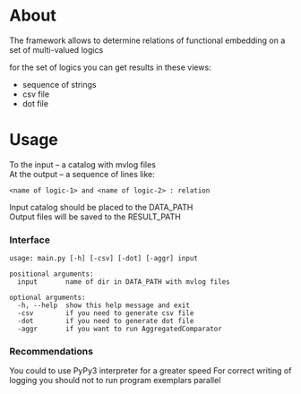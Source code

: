 # About
The framework allows to determine relations of functional embedding on a set of multi-valued logics

for the set of logics you can get results in these views:
* sequence of strings
* csv file
* dot file

# Usage
To the input – a catalog with mvlog files  
At the output – a sequence of lines like:

    <name of logic-1> and <name of logic-2> : relation
 
Input catalog should be placed to the DATA_PATH  
Output files will be saved to the RESULT_PATH

### Interface 

    usage: main.py [-h] [-csv] [-dot] [-aggr] input
    
    positional arguments:
      input       name of dir in DATA_PATH with mvlog files
    
    optional arguments:
      -h, --help  show this help message and exit
      -csv        if you need to generate csv file
      -dot        if you need to generate dot file
      -aggr       if you want to run AggregatedComparator

### Recommendations
You could to use PyPy3 interpreter for a greater speed
For correct writing of logging you should not to run program exemplars parallel